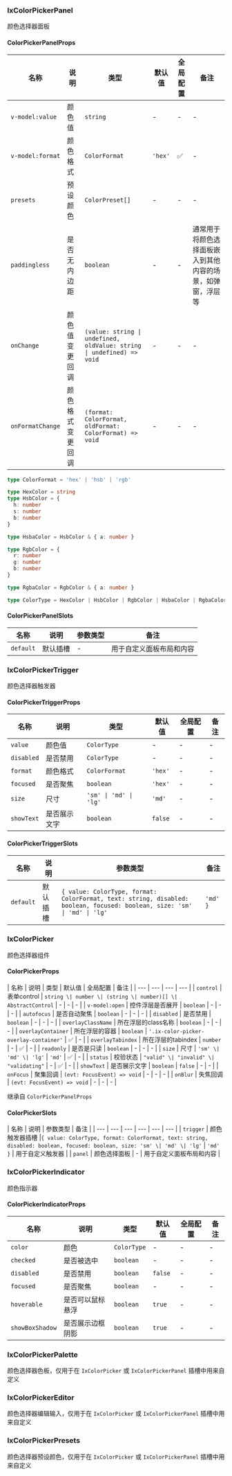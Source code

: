 ### IxColorPickerPanel

颜色选择器面板

#### ColorPickerPanelProps

| 名称 | 说明 | 类型  | 默认值 | 全局配置 | 备注 |
| --- | --- | --- | --- | --- | --- |
| `v-model:value` | 颜色值 | `string` | - | - | - |
| `v-model:format` | 颜色格式 | `ColorFormat` | `'hex'` | ✅ | - |
| `presets` | 预设颜色 | `ColorPreset[]` | - | - | - |
| `paddingless` | 是否无内边距 | `boolean` | - | - | 通常用于将颜色选择面板嵌入到其他内容的场景，如弹窗，浮层等 |
| `onChange` | 颜色值变更回调 | `(value: string \| undefined, oldValue: string \| undefined) => void` | - | - | - |
| `onFormatChange` | 颜色格式变更回调 | `(format: ColorFormat, oldFormat: ColorFormat) => void` | - | - | - |

```ts
type ColorFormat = 'hex' | 'hsb' | 'rgb'

type HexColor = string
type HsbColor = {
  h: number
  s: number
  b: number
}

type HsbaColor = HsbColor & { a: number }

type RgbColor = {
  r: number
  g: number
  b: number
}

type RgbaColor = RgbColor & { a: number }

type ColorType = HexColor | HsbColor | RgbColor | HsbaColor | RgbaColor
```

#### ColorPickerPanelSlots

| 名称 | 说明 | 参数类型 | 备注 |
| --- | --- | --- | --- |
| `default` | 默认插槽 | - | 用于自定义面板布局和内容 |

### IxColorPickerTrigger

颜色选择器触发器

#### ColorPickerTriggerProps

| 名称 | 说明 | 类型  | 默认值 | 全局配置 | 备注 |
| --- | --- | --- | --- | --- | --- |
| `value` | 颜色值 | `ColorType` | - | - | - |
| `disabled` | 是否禁用 | `ColorType` | - | - | - |
| `format` | 颜色格式 | `ColorFormat` | `'hex'` | - | - |
| `focused` | 是否聚焦 | `boolean` | `'hex'` | - | - |
| `size` | 尺寸 | `'sm' \| 'md' \| 'lg'` | `'md'` | - | - |
| `showText` | 是否展示文字 | `boolean` | `false` | - | - |

#### ColorPickerTriggerSlots

| 名称 | 说明 | 参数类型 | 备注 |
| --- | --- | --- | --- |
| `default` | 默认插槽 | `{ value: ColorType, format: ColorFormat, text: string, disabled: boolean, focused: boolean, size: 'sm' \| 'md' \| 'lg'` | `'md' }` | 用于自定义触发器 |

### IxColorPicker

颜色选择器组件

#### ColorPickerProps

| 名称 | 说明 | 类型  | 默认值 | 全局配置 | 备注 |
| --- | --- | --- | --- |
| `control` | 表单control | `string \| number \| (string \| number)[] \| AbstractControl` | - | - | - |
| `v-model:open` | 控件浮层是否展开 | `boolean` | - | - | - |
| `autofocus` | 是否自动聚焦 | `boolean` | - | - | - |
| `disabled` | 是否禁用 | `boolean` | - | - | - |
| `overlayClassName` | 所在浮层的class名称 | `boolean` | - | - | - |
| `overlayContainer` | 所在浮层的容器 | `boolean` | `'.ix-color-picker-overlay-container'` | ✅ | - |
| `overlayTabindex` | 所在浮层的tabindex | `number` | - | ✅ | - |
| `readonly` | 是否是只读 | `boolean` | - | - | - |
| `size` | 尺寸 | `'sm' \| 'md' \| 'lg'` | `'md'` | ✅ | - |
| `status` | 校验状态 | `"valid" \| "invalid" \| "validating"` | - | ✅ | - |
| `showText` | 是否展示文字 | `boolean` | `false` | - | - |
| `onFocus` | 聚集回调 | `(evt: FocusEvent) => void` | - | - | - |
| `onBlur` | 失焦回调 | `(evt: FocusEvent) => void` | - | - | - |

继承自 `ColorPickerPanelProps`

#### ColorPickerSlots

| 名称 | 说明 | 参数类型 | 备注 |
| --- | --- | --- | --- | --- | --- |
| `trigger` | 颜色触发器插槽 |`{ value: ColorType, format: ColorFormat, text: string, disabled: boolean, focused: boolean, size: 'sm' \| 'md' \| 'lg'` | `'md' }` | 用于自定义触发器 |
| `panel` | 颜色选择面板 | - | 用于自定义面板布局和内容 |

### IxColorPickerIndicator

颜色指示器

#### ColorPickerIndicatorProps

| 名称 | 说明 | 类型  | 默认值 | 全局配置 | 备注 |
| --- | --- | --- | --- | --- | --- |
| `color` | 颜色 | `ColorType` | - | - | - |
| `checked` | 是否被选中 | `boolean` | - | - | - |
| `disabled` | 是否禁用 | `boolean` | `false` | - | - |
| `focused` | 是否聚焦 | `boolean` | - | - | - |
| `hoverable` | 是否可以鼠标悬浮 | `boolean` | `true` | - | - |
| `showBoxShadow` | 是否展示边框阴影 | `boolean` | `true` | - | - |

### IxColorPickerPalette

颜色选择器色板，仅用于在 `IxColorPicker` 或 `IxColorPickerPanel` 插槽中用来自定义

### IxColorPickerEditor

颜色选择器编辑输入，仅用于在 `IxColorPicker` 或 `IxColorPickerPanel` 插槽中用来自定义

### IxColorPickerPresets

颜色选择器预设颜色，仅用于在 `IxColorPicker` 或 `IxColorPickerPanel` 插槽中用来自定义

